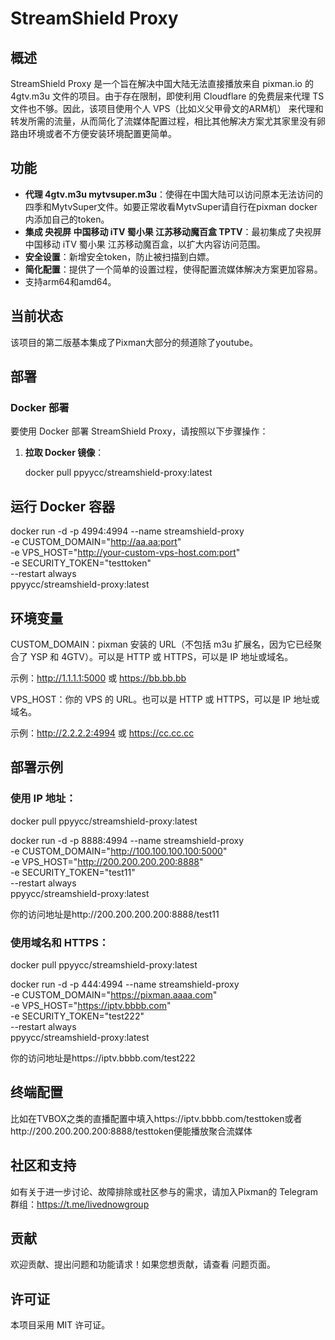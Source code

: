 # StreamShield Proxy

## 概述

StreamShield Proxy 是一个旨在解决中国大陆无法直接播放来自 pixman.io 的 4gtv.m3u 文件的项目。由于存在限制，即使利用 Cloudflare 的免费层来代理 TS 文件也不够。因此，该项目使用个人 VPS（比如义父甲骨文的ARM机） 来代理和转发所需的流量，从而简化了流媒体配置过程，相比其他解决方案尤其家里没有卵路由环境或者不方便安装环境配置更简单。

## 功能

- **代理 4gtv.m3u mytvsuper.m3u**：使得在中国大陆可以访问原本无法访问的 四季和MytvSuper文件。如要正常收看MytvSuper请自行在pixman docker内添加自己的token。
- **集成 央视屏 中国移动 iTV 蜀小果 江苏移动魔百盒 TPTV**：最初集成了央视屏 中国移动 iTV 蜀小果 江苏移动魔百盒，以扩大内容访问范围。
- **安全设置**：新增安全token，防止被扫描到白嫖。
- **简化配置**：提供了一个简单的设置过程，使得配置流媒体解决方案更加容易。
- 支持arm64和amd64。


## 当前状态

该项目的第二版基本集成了Pixman大部分的频道除了youtube。

## 部署

### Docker 部署

要使用 Docker 部署 StreamShield Proxy，请按照以下步骤操作：

1. **拉取 Docker 镜像**：

   docker pull ppyycc/streamshield-proxy:latest

## 运行 Docker 容器

docker run -d -p 4994:4994 --name streamshield-proxy \
-e CUSTOM_DOMAIN="http://aa.aa:port" \
-e VPS_HOST="http://your-custom-vps-host.com:port" \
-e SECURITY_TOKEN="testtoken" \
--restart always \
ppyycc/streamshield-proxy:latest

## 环境变量


CUSTOM_DOMAIN：pixman 安装的 URL（不包括 m3u 扩展名，因为它已经聚合了 YSP 和 4GTV）。可以是 HTTP 或 HTTPS，可以是 IP 地址或域名。

示例：http://1.1.1.1:5000 或 https://bb.bb.bb



VPS_HOST：你的 VPS 的 URL。也可以是 HTTP 或 HTTPS，可以是 IP 地址或域名。

示例：http://2.2.2.2:4994 或 https://cc.cc.cc




## 部署示例


### 使用 IP 地址：
docker pull ppyycc/streamshield-proxy:latest

docker run -d -p 8888:4994 --name streamshield-proxy \
-e CUSTOM_DOMAIN="http://100.100.100.100:5000" \
-e VPS_HOST="http://200.200.200.200:8888" \
-e SECURITY_TOKEN="test11" \
--restart always \
ppyycc/streamshield-proxy:latest

你的访问地址是http://200.200.200.200:8888/test11

### 使用域名和 HTTPS：
docker pull ppyycc/streamshield-proxy:latest

docker run -d -p 444:4994 --name streamshield-proxy \
-e CUSTOM_DOMAIN="https://pixman.aaaa.com" \
-e VPS_HOST="https://iptv.bbbb.com" \
-e SECURITY_TOKEN="test222" \
--restart always \
ppyycc/streamshield-proxy:latest

你的访问地址是https://iptv.bbbb.com/test222

## 终端配置

比如在TVBOX之类的直播配置中填入https://iptv.bbbb.com/testtoken或者http://200.200.200.200:8888/testtoken便能播放聚合流媒体

## 社区和支持

如有关于进一步讨论、故障排除或社区参与的需求，请加入Pixman的 Telegram 群组：https://t.me/livednowgroup


## 贡献

欢迎贡献、提出问题和功能请求！如果您想贡献，请查看 问题页面。


## 许可证

本项目采用 MIT 许可证。
```
